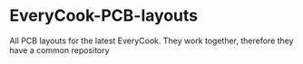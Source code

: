EveryCook-PCB-layouts
=====================

All PCB layouts for the latest EveryCook. They work together, therefore they have a common repository
